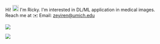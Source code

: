 <p> Hi! <img src="https://raw.githubusercontent.com/MartinHeinz/MartinHeinz/master/wave.gif" width="20"> I'm Ricky. I'm interested in DL/ML application in medical images. Reach me at ✉️ Email: <a href="mailto:zeyiren@umich.edu">zeyiren@umich.edu</a>
<p>
  <a href="https://github.com/anuraghazra/github-readme-stats">
<!--     [![Anurag's GitHub stats](https://github-readme-stats.vercel.app/api?username=renn08)](https://github.com/anuraghazra/github-readme-stats) -->
    <img align="center" src="https://github-readme-stats.vercel.app/api/wakatime?username=renn08&theme=dracula" />
<!--     <img align="center" src="https://github-readme-stats-peach-two.vercel.app/api/wakatime?username=renn08&theme=dracula&layout=compact" /> -->
  </a>
</p>
<p>
  <a href="https://github.com/renn08/github-readme-stats">
    <img align="center" src="https://github-readme-stats-renn08.vercel.app/api/top-langs/?username=renn08&hide=Tex&layout=compact&theme=dracula&langs_count=8" />
  </a>
</p>
<!-- <p align="center">
  <img height="190" width = "480" src="http://github-readme-streak-stats.herokuapp.com?user=renn08&theme=dracula" />
</p>
 -->
